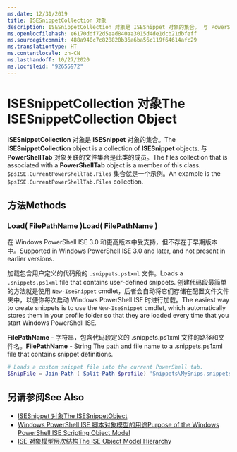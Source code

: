 ```yaml
---
ms.date: 12/31/2019
title: ISESnippetCollection 对象
description: ISESnippetCollection 对象是 ISESnippet 对象的集合。 与 PowerShellTab 对象关联的文件集合是此类的成员。
ms.openlocfilehash: e6170ddf72d5ead840aa3015d4de1dcb21dbfeff
ms.sourcegitcommit: 488a940c7c828820b36a6ba56c119f64614afc29
ms.translationtype: HT
ms.contentlocale: zh-CN
ms.lasthandoff: 10/27/2020
ms.locfileid: "92655972"
---
```

# <a name="the-isesnippetcollection-object"></a><span data-ttu-id="25b72-104">ISESnippetCollection 对象</span><span class="sxs-lookup"><span data-stu-id="25b72-104">The ISESnippetCollection Object</span></span>

<span data-ttu-id="25b72-105">**ISESnippetCollection** 对象是 **ISESnippet** 对象的集合。</span><span class="sxs-lookup"><span data-stu-id="25b72-105">The **ISESnippetCollection** object is a collection of **ISESnippet** objects.</span></span> <span data-ttu-id="25b72-106">与 **PowerShellTab** 对象关联的文件集合是此类的成员。</span><span class="sxs-lookup"><span data-stu-id="25b72-106">The files collection that is associated with a **PowerShellTab** object is a member of this class.</span></span> <span data-ttu-id="25b72-107">`$psISE.CurrentPowerShellTab.Files` 集合就是一个示例。</span><span class="sxs-lookup"><span data-stu-id="25b72-107">An example is the `$psISE.CurrentPowerShellTab.Files` collection.</span></span>

## <a name="methods"></a><span data-ttu-id="25b72-108">方法</span><span class="sxs-lookup"><span data-stu-id="25b72-108">Methods</span></span>

### <a name="load-filepathname-"></a><span data-ttu-id="25b72-109">Load\( FilePathName \)</span><span class="sxs-lookup"><span data-stu-id="25b72-109">Load\( FilePathName \)</span></span>

<span data-ttu-id="25b72-110">在 Windows PowerShell ISE 3.0 和更高版本中受支持，但不存在于早期版本中。</span><span class="sxs-lookup"><span data-stu-id="25b72-110">Supported in Windows PowerShell ISE 3.0 and later, and not present in earlier versions.</span></span>

<span data-ttu-id="25b72-111">加载包含用户定义的代码段的 `.snippets.ps1xml` 文件。</span><span class="sxs-lookup"><span data-stu-id="25b72-111">Loads a `.snippets.ps1xml` file that contains user-defined snippets.</span></span> <span data-ttu-id="25b72-112">创建代码段最简单的方法就是使用 `New-IseSnippet` cmdlet，后者会自动将它们存储在配置文件文件夹中，以便你每次启动 Windows PowerShell ISE 时进行加载。</span><span class="sxs-lookup"><span data-stu-id="25b72-112">The easiest way to create snippets is to use the `New-IseSnippet` cmdlet, which automatically stores them in your profile folder so that they are loaded every time that you start Windows PowerShell ISE.</span></span>

<span data-ttu-id="25b72-113">**FilePathName** - 字符串，包含代码段定义的 .snippets.ps1xml 文件的路径和文件名。</span><span class="sxs-lookup"><span data-stu-id="25b72-113">**FilePathName** - String The path and file name to a .snippets.ps1xml file that contains snippet definitions.</span></span>

```powershell
# Loads a custom snippet file into the current PowerShell tab.
$SnipFile = Join-Path ( Split-Path $profile) 'Snippets\MySnips.snippets.ps1xml' $psISE.CurrentPowerShellTab.Snippets.Add($SnipPath)
```

## <a name="see-also"></a><span data-ttu-id="25b72-114">另请参阅</span><span class="sxs-lookup"><span data-stu-id="25b72-114">See Also</span></span>

- [<span data-ttu-id="25b72-115">ISESnippet 对象</span><span class="sxs-lookup"><span data-stu-id="25b72-115">The ISESnippetObject</span></span>](The-ISESnippetObject.md)
- [<span data-ttu-id="25b72-116">Windows PowerShell ISE 脚本对象模型的用途</span><span class="sxs-lookup"><span data-stu-id="25b72-116">Purpose of the Windows PowerShell ISE Scripting Object Model</span></span>](Purpose-of-the-Windows-PowerShell-ISE-Scripting-Object-Model.md)
- [<span data-ttu-id="25b72-117">ISE 对象模型层次结构</span><span class="sxs-lookup"><span data-stu-id="25b72-117">The ISE Object Model Hierarchy</span></span>](The-ISE-Object-Model-Hierarchy.md)
